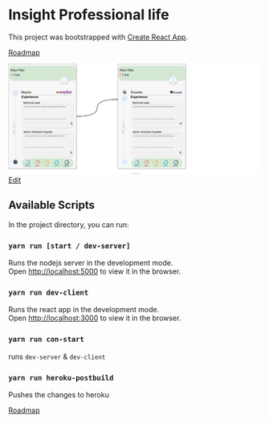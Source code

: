 # Insight Professional life

This project was bootstrapped with [Create React App](https://github.com/facebook/create-react-app).

[Roadmap](Management/Roadmap.md)

![Wireframes](Bio%20Wireframe%20-%20public.svg)
[Edit](https://app.diagrams.net?lightbox=1&target=blank&highlight=0000ff&edit=_blank&layers=1&nav=1#G1fOoG1SflKk_0UWWA3MRG_MkjeV0VOiVi)

## Available Scripts

In the project directory, you can run:

### `yarn run [start / dev-server]`
Runs the nodejs server in the development mode.<br>
Open [http://localhost:5000](http://localhost:5000) to view it in the browser.


### `yarn run dev-client`
Runs the react app in the development mode.<br>
Open [http://localhost:3000](http://localhost:3000) to view it in the browser.

### `yarn run con-start`
runs `dev-server` & `dev-client`

### `yarn run heroku-postbuild`
Pushes the changes to heroku

[Roadmap]()




